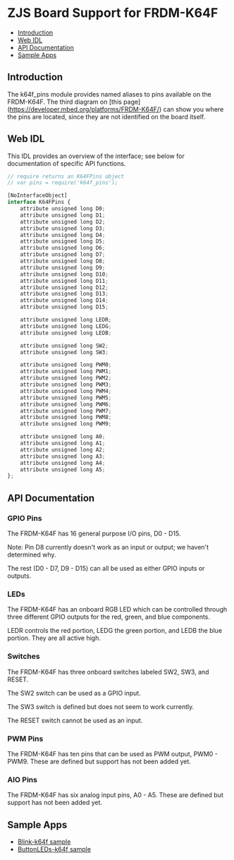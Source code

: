 ZJS Board Support for FRDM-K64F
===============================

* [Introduction](#introduction)
* [Web IDL](#web-idl)
* [API Documentation](#api-documentation)
* [Sample Apps](#sample-apps)

Introduction
------------
The k64f_pins module provides named aliases to pins available on the
FRDM-K64F. The third diagram on [this page]
(https://developer.mbed.org/platforms/FRDM-K64F/)
can show you where the pins are located, since they are not identified on the
board itself.

Web IDL
-------
This IDL provides an overview of the interface; see below for documentation of
specific API functions.

```javascript
// require returns an K64FPins object
// var pins = require('k64f_pins');

[NoInterfaceObject]
interface K64FPins {
    attribute unsigned long D0;
    attribute unsigned long D1;
    attribute unsigned long D2;
    attribute unsigned long D3;
    attribute unsigned long D4;
    attribute unsigned long D5;
    attribute unsigned long D6;
    attribute unsigned long D7;
    attribute unsigned long D8;
    attribute unsigned long D9;
    attribute unsigned long D10;
    attribute unsigned long D11;
    attribute unsigned long D12;
    attribute unsigned long D13;
    attribute unsigned long D14;
    attribute unsigned long D15;

    attribute unsigned long LEDR;
    attribute unsigned long LEDG;
    attribute unsigned long LEDB;

    attribute unsigned long SW2;
    attribute unsigned long SW3;

    attribute unsigned long PWM0;
    attribute unsigned long PWM1;
    attribute unsigned long PWM2;
    attribute unsigned long PWM3;
    attribute unsigned long PWM4;
    attribute unsigned long PWM5;
    attribute unsigned long PWM6;
    attribute unsigned long PWM7;
    attribute unsigned long PWM8;
    attribute unsigned long PWM9;

    attribute unsigned long A0;
    attribute unsigned long A1;
    attribute unsigned long A2;
    attribute unsigned long A3;
    attribute unsigned long A4;
    attribute unsigned long A5;
};
```

API Documentation
-----------------
### GPIO Pins

The FRDM-K64F has 16 general purpose I/O pins, D0 - D15.

Note: Pin D8 currently doesn't work as an input or output; we haven't
determined why.

The rest (D0 - D7, D9 - D15) can all be used as either GPIO inputs or outputs.

### LEDs

The FRDM-K64F has an onboard RGB LED which can be controlled through three
different GPIO outputs for the red, green, and blue components.

LEDR controls the red portion, LEDG the green portion, and LEDB the blue
portion. They are all active high.

### Switches

The FRDM-K64F has three onboard switches labeled SW2, SW3, and RESET.

The SW2 switch can be used as a GPIO input.

The SW3 switch is defined but does not seem to work currently.

The RESET switch cannot be used as an input.

### PWM Pins

The FRDM-K64F has ten pins that can be used as PWM output, PWM0 - PWM9. These
are defined but support has not been added yet.

### AIO Pins

The FRDM-K64F has six analog input pins, A0 - A5. These are defined but support
has not been added yet.

Sample Apps
-----------
* [Blink-k64f sample](../samples/arduino/basics/Blink-k64f.js)
* [ButtonLEDs-k64f sample](../samples/ButtonLEDs-k64f.js)
